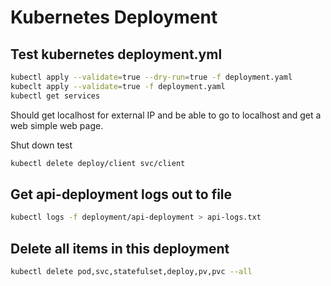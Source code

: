 # Kubernetes Deployment

## Test kubernetes deployment.yml

```bash
kubectl apply --validate=true --dry-run=true -f deployment.yaml
kubeclt apply --validate=true -f deployment.yaml
kubectl get services
```

Should get localhost for external IP and be able to go to localhost and get a web simple web page.

Shut down test
```bash
kubectl delete deploy/client svc/client
```


## Get api-deployment logs out to file
```bash
kubectl logs -f deployment/api-deployment > api-logs.txt
```

## Delete all items in this deployment
```bash
kubectl delete pod,svc,statefulset,deploy,pv,pvc --all
 ```